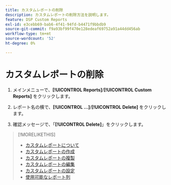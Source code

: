```yaml
---
title: カスタムレポートの削除
description: カスタムレポートの削除方法を説明します。
feature: DSP Custom Reports
exl-id: e3cebb69-bab6-4f41-94fd-b4471f9bbdb9
source-git-commit: f9a93bf99f470e128edeaf69752a91a44dd456ab
workflow-type: tm+mt
source-wordcount: '52'
ht-degree: 0%

---
```


# カスタムレポートの削除

1. メインメニューで、**[!UICONTROL Reports]**/**[!UICONTROL Custom Reports]** をクリックします。

1. レポート名の横で、**[!UICONTROL ...]**/**[!UICONTROL Delete]** をクリックします。

1. 確認メッセージで、「**[!UICONTROL Delete]**」をクリックします。

>[!MORELIKETHIS]
>
>* [ カスタムレポートについて ](/help/dsp/reports/report-about.md)
>* [ カスタムレポートの作成 ](/help/dsp/reports/report-create.md)
>* [ カスタムレポートの複製 ](/help/dsp/reports/report-copy.md)
>* [ カスタムレポートの編集 ](/help/dsp/reports/report-edit.md)
>* [ カスタムレポートの設定 ](/help/dsp/reports/report-settings.md)
>* [ 使用可能なレポート列 ](/help/dsp/reports/report-columns.md)
